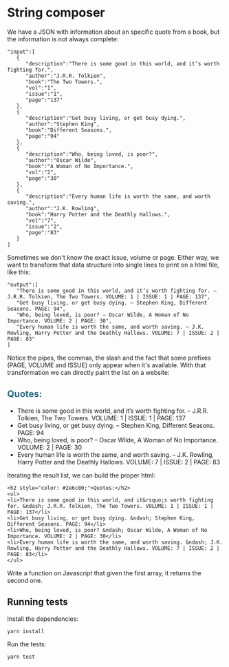 # String composer

We have a JSON with information about an specific quote from a book, but the information is not always complete:

    "input":[
       {
          "description":"There is some good in this world, and it’s worth fighting for.",
          "author":"J.R.R. Tolkien",
          "book":"The Two Towers.",
          "vol":"1",
          "issue":"1",
          "page":"137"
       },
       {
          "description":"Get busy living, or get busy dying.",
          "author":"Stephen King",
          "book":"Different Seasons.",
          "page":"94"
       },
       {
          "description":"Who, being loved, is poor?",
          "author":"Oscar Wilde",
          "book":"A Woman of No Importance.",
          "vol":"2",
          "page":"30"
       },
       {
          "description":"Every human life is worth the same, and worth saving.",
          "author":"J.K. Rowling",
          "book":"Harry Potter and the Deathly Hallows.",
          "vol":"7",
          "issue":"2",
          "page":"83"
       }
    ]
    
Sometimes we don't know the exact issue, volume or page. Either way, we want to transform that data structure into single lines to print on a html file, like this:

    "output":[
       "There is some good in this world, and it’s worth fighting for. – J.R.R. Tolkien, The Two Towers. VOLUME: 1 | ISSUE: 1 | PAGE: 137",
       "Get busy living, or get busy dying. – Stephen King, Different Seasons. PAGE: 94",
       "Who, being loved, is poor? – Oscar Wilde, A Woman of No Importance. VOLUME: 2 | PAGE: 30",
       "Every human life is worth the same, and worth saving. – J.K. Rowling, Harry Potter and the Deathly Hallows. VOLUME: 7 | ISSUE: 2 | PAGE: 83"
    ]    

Notice the pipes, the commas, the slash and the fact that some prefixes (PAGE, VOLUME and ISSUE) only appear when it's available. With that transformation we can directly paint the list on a website:

<h2 style="color: #2e6c80;">Quotes:</h2>
<ul>
<li>There is some good in this world, and it&rsquo;s worth fighting for. &ndash; J.R.R. Tolkien, The Two Towers. VOLUME: 1 | ISSUE: 1 | PAGE: 137</li>
<li>Get busy living, or get busy dying. &ndash; Stephen King, Different Seasons. PAGE: 94</li>
<li>Who, being loved, is poor? &ndash; Oscar Wilde, A Woman of No Importance. VOLUME: 2 | PAGE: 30</li>
<li>Every human life is worth the same, and worth saving. &ndash; J.K. Rowling, Harry Potter and the Deathly Hallows. VOLUME: 7 | ISSUE: 2 | PAGE: 83</li>
</ul>

Iterating the result list, we can build the proper html:

    <h2 style="color: #2e6c80;">Quotes:</h2>
    <ul>
    <li>There is some good in this world, and it&rsquo;s worth fighting for. &ndash; J.R.R. Tolkien, The Two Towers. VOLUME: 1 | ISSUE: 1 | PAGE: 137</li>
    <li>Get busy living, or get busy dying. &ndash; Stephen King, Different Seasons. PAGE: 94</li>
    <li>Who, being loved, is poor? &ndash; Oscar Wilde, A Woman of No Importance. VOLUME: 2 | PAGE: 30</li>
    <li>Every human life is worth the same, and worth saving. &ndash; J.K. Rowling, Harry Potter and the Deathly Hallows. VOLUME: 7 | ISSUE: 2 | PAGE: 83</li>
    </ul>
    
Write a function on Javascript that given the first array, it returns the second one.    

## Running tests

Install the dependencies:

    yarn install

Run the tests:

    yarn test